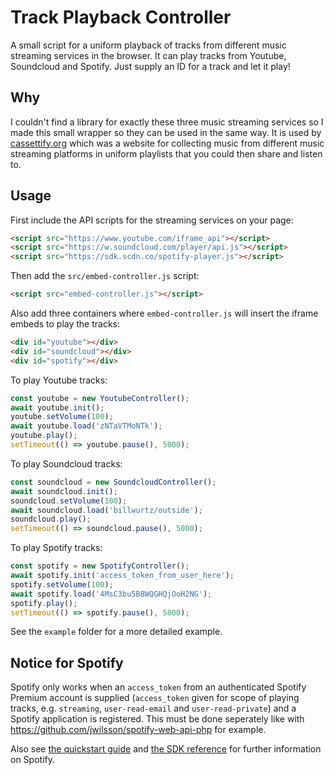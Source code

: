 # Track Playback Controller
A small script for a uniform playback of tracks from different music streaming services in the browser.
It can play tracks from Youtube, Soundcloud and Spotify. Just supply an ID for a track and let it play! 

## Why
I couldn't find a library for exactly these three music streaming services so I made this small wrapper so they can be used in the same way. 
It is used by [cassettify.org](https://www.cassettify.org) which was a website for collecting music from different music streaming platforms in uniform playlists that you could then share and listen to. 


## Usage

First include the API scripts for the streaming services on your page:
```html
<script src="https://www.youtube.com/iframe_api"></script>
<script src="https://w.soundcloud.com/player/api.js"></script>
<script src="https://sdk.scdn.co/spotify-player.js"></script>
```

Then add the `src/embed-controller.js` script:

```html
<script src="embed-controller.js"></script>
```

Also add three containers where `embed-controller.js` will insert the iframe embeds to play the tracks:

```html
<div id="youtube"></div>
<div id="soundcloud"></div>
<div id="spotify"></div>
```

To play Youtube tracks:
```js
const youtube = new YoutubeController();
await youtube.init();
youtube.setVolume(100);
await youtube.load('zNTaVTMoNTk');
youtube.play();
setTimeout(() => youtube.pause(), 5000);
```
To play Soundcloud tracks:
```js
const soundcloud = new SoundcloudController();
await soundcloud.init();
soundcloud.setVolume(100);
await soundcloud.load('billwurtz/outside');
soundcloud.play();
setTimeout(() => soundcloud.pause(), 5000);
```

To play Spotify tracks:
```js
const spotify = new SpotifyController();
await spotify.init('access_token_from_user_here');
spotify.setVolume(100);
await spotify.load('4MsC3bu5B8WQGHQjOoH2NG');
spotify.play();
setTimeout(() => spotify.pause(), 5000);
```

See the `example` folder for a more detailed example. 


## Notice for Spotify
Spotify only works when an `access_token` from an authenticated Spotify Premium account is supplied (`access_token` given for scope of playing tracks, e.g. `streaming`, `user-read-email` and `user-read-private`) and a Spotify application is registered. 
This must be done seperately like with https://github.com/jwilsson/spotify-web-api-php for example. 

Also see [the quickstart guide](https://developer.spotify.com/documentation/web-playback-sdk/quick-start) and [the SDK reference](https://developer.spotify.com/documentation/web-playback-sdk/reference/#playing-a-spotify-uri) for further information on Spotify. 

